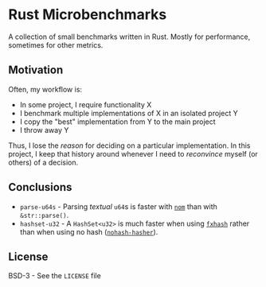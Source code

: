 # Rust Microbenchmarks

A collection of small benchmarks written in Rust. Mostly for performance, sometimes for other metrics.

## Motivation

Often, my workflow is:

* In some project, I require functionality X
* I benchmark multiple implementations of X in an isolated project Y
* I copy the "best" implementation from Y to the main project
* I throw away Y

Thus, I lose the *reason* for deciding on a particular implementation. In this project, I keep that history around whenever I need to *reconvince* myself (or others) of a decision.

## Conclusions

* `parse-u64s` - Parsing *textual* `u64`s is faster with [`nom`](https://docs.rs/nom/latest/nom/) than with `&str::parse()`.
* `hashset-u32` - A `HashSet<u32>` is much faster when using [`fxhash`](https://docs.rs/fxhash/latest/fxhash/) rather than when using no hash ([`nohash-hasher`](https://docs.rs/nohash-hasher/latest/nohash_hasher/)).

## License

BSD-3 - See the `LICENSE` file
